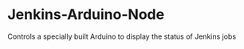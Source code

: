 Jenkins-Arduino-Node
====================

Controls a specially built Arduino to display the status of Jenkins jobs
